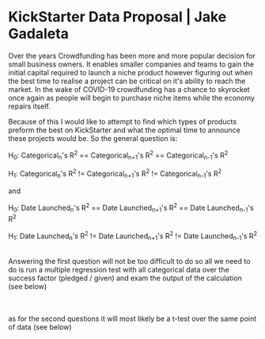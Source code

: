 # KickStarter Data Proposal | Jake Gadaleta

Over the years Crowdfunding has been more and more popular decision for small business owners. It enables smaller companies and teams to gain the initial capital required to launch a niche product however figuring out when the best time to realise a project can be critical on it's ability to reach the market. In the wake of COVID-19 crowdfunding has a chance to skyrocket once again as people will begin to purchase niche items while the economy repairs itself.

Because of this I would like to attempt to find which types of products preform the best on KickStarter and what the optimal time to announce these projects would be. So the general question is:

<!--Check on this-->
H<sub>0</sub>: Categorical<sub>n</sub>'s R<sup>2</sup> == Categorical<sub>n+1</sub>'s R<sup>2</sup> == Categorical<sub>n-1</sub>'s R<sup>2</sup>

H<sub>1</sub>: Categorical<sub>n</sub>'s R<sup>2</sup> != Categorical<sub>n+1</sub>'s R<sup>2</sup> != Categorical<sub>n-1</sub>'s R<sup>2</sup>

and

H<sub>0</sub>: Date Launched<sub>n</sub>'s R<sup>2</sup> ==
Date Launched<sub>n+1</sub>'s R<sup>2</sup> == 
Date Launched<sub>n-1</sub>'s R<sup>2</sup>

H<sub>1</sub>: Date Launched<sub>n</sub>'s R<sup>2</sup> !=
Date Launched<sub>n+1</sub>'s R<sup>2</sup> != 
Date Launched<sub>n-1</sub>'s R<sup>2</sup>

<br>
Answering the first question will not be too difficult to do so all we need to do is run a multiple regression test with all categorical data over the success factor (pledged / given) and exam the output of the calculation (see below)

<br><br>
as for the second questions it will most likely be a t-test over the same point of data (see below)